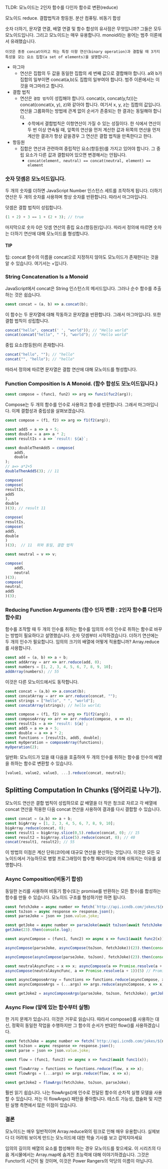 TLDR: 모노이드는 2인자 함수를 다인자 함수로 변환(reduce)

모노이드 reduce. 결합법칙과 항등원. 분산 컴퓨팅. 비동기 합성

숫자 더하기, 문자열 연결, 배열 연결 및 함수 합성의 유사점은 무엇입니까?
그들은 모두 모노이드입니다. 그리고 모노이드는 매우 유용합니다.
monoid라는 용어는 범주 이론에서 유래했습니다.

`이것은 종종 concat이라고 하는 특정 이항 연산(binary operation)과 결합될 때 3가지 특성을 갖는 요소 집합(a set of elements)을 설명합니다.`

- 마그마
	- 연산은 집합의 두 값을 동일한 집합의 세 번째 값으로 결합해야 합니다. a와 b가 집합의 일부이면 concat(a,b)도 집합의 일부여야 합니다. 범주 이론에서는 이것을 마그마라고 합니다.
- 결합 법칙
	- 연산은 `결합 법칙`이 성립해야 합니다. concat(x, concat(y,fz))는 concat(concat(x, y), z)와 같아야 합니다. 여기서 x, y, z는 집합의 값입니다. 연산을 그룹화하는 방법에 관계 없이 순서가 존중되는 한 결과는 동일해야 합니다.
		- 수학에서 결합법칙은 이항연산이 가질 수 있는 성질이다. 한 식에서 연산이 두 번 이상 연속될 때, 앞쪽의 연산을 먼저 계산한 값과 뒤쪽의 연산을 먼저 계산한 결과가 항상 같을경우 그 연산은 결합 법칙을 만족한다고 한다.
- 항등원
	- 집합은 연산과 관련하여 중립적인 요소(항등원)를 가지고 있어야 합니다. 그 중립 요소가 다른 값과 결합되어 있으면 변경해서는 안됩니다.
		- `concat(element, neutral) == concat(neutral, element) == element`

### 숫자 덧셈은 모노이드입니다.
두 개의 숫자를 더하면 JavaScript Number 인스턴스 세트를 조작하게 됩니다.
더하기 연산은 두 개의 숫자를 사용하며 항상 숫자를 반환합니다. 따라서 마그마입니다.

덧셈은 결합 법칙이 성립합니다.
```ts
(1 + 2) + 3 == 1 + (2 + 3); // true
```

마지막으로 숫자 0은 덧셈 연산의 중립 요소(항등원)입니다.
따라서 정의에 따르면 숫자는 더하기 연산에 대해 모노이드를 형성합니다.
#### TIP
팁: concat 함수의 이름을 concat으로 지정하지 않아도 모노이드가 존재한다는 것을 알 수 있습니다. 여기서는 +입니다.

### String Concatenation Is a Monoid
JavaScript에서 concat은 String 인스턴스의 메서드입니다. 그러나 순수 함수를 추출하는 것은 쉽습니다.

```ts
const concat = (a, b) => a.concat(b);
```

이 함수는 두 문자열에 대해 작동하고 문자열을 반환합니다. 그래서 마그마입니다.
또한 결합 법칙이 성립합니다.

```ts
concat("hello", concat(' ', "world")); // "Hello world"
concat(concat("hello", " "), "world"); // "Hello world"
```

중립 요소(항등원)이 존재합니다.

```ts
concat("hello", ""); // "hello"
concat("", "hello"); // "hello"
```
따라서 정의에 따르면 문자열은 결합 연산에 대해 모노이드를 형성합니다.

### Function Composition Is A Monoid. (함수 합성도 모노이드입니다.)

```ts
const compose = (func1, fun2) => arg => func1(fuc2(arg));
```

Compose는 두 개의 함수를 인수로 사용하고 함수를 반환합니다. 그래서 마그마입니다.
이제 결합성과 중립성을 살펴보겠습니다.

```ts
const compose = (f1, f2) => arg => f1(f2(arg));

const add5 = a => a + 5;
const double = a a=> a * 2;
const resultIs = a => `result: ${a}`;

const doubleThenAdd5 = compose(
	add5,
	double
);
// a=> a*2+5
doubleThenAdd5(3); // 11

compose(
compose(
resultIs,
add5
),
double
)(3); // result 11

conpose(
resultIs,
compose(
add5,
double
)
)(3);  // 11  위와 동일, 결합 법칙

const neutral = v => v;

compose(
	add5,
	neutral
)(3);
compose(
neutral,
add5
)(3);
```

### Reducing Function Arguments (함수 인자 변환 : 2인자 함수를 다인자 함수로)
함수를 조작할 때 두 개의 인수를 취하는 함수를 임의의 수의 인수로 취하는 함수로 바꾸는 방법이 필요하다고 설명했습니다. 숫자 덧셈부터 시작하겠습니다. 더하기 연산에는 두 개의 인수가 필요합니다. 임의의 크기의 배열에 어떻게 적용합니까? Array.reduce를 사용합니다.

```ts
const add = (a, b) => a + b;
const addArray = arr => arr.reduce(add, 0);
const numbers = [1, 2, 3, 4, 5, 6, 7, 8, 9, 10];
addArray(numbers); // 55
```

이것은 다른 모노이드에서도 동작합니다.

```ts
const concat = (a,b) => a.concat(b);
const concatArray = arr => arr.reduce(concat, "");
const strings = ["hello", " ", "world"];
const concatArray(strings); // hello world;

const compose = (f1, f2) => arg => f1(f2(arg));
const composeArray => arr => arr.reduce(compose, x => x);
const resultIs = a => `result: ${a}`;
const add5 = a => a + 5;
const double = a => a * 2;
const functions = [resultIs, add5, double];
const myOperation = composeArray(functions);
myOperation(2);
```

일반화: 모노이드가 있을 떄 다음을 호출하여 두 개의 인수를 취하는 함수를 인수의 배열을 취하는 함수로 변환할 수 있습니다.
```ts
[value1, value2, value3, ...].reduce(concat, neutral);
```

## Splitting Computation In Chunks (덩어리로 나누기).
모노이드 연산은 결합 법칙이 성립하므로 값 배열을 더 작은 청크로 자르고 각 배열에 concat 연산을 적용한 다음 concat 연산을 사용하여 결과를 다시 결합할 수 있습니다.

```ts
const concat = (a,b) => a + b;
const bigArray = [1, 2, 3, 4, 5, 6, 7, 8, 9, 10];
bigArray.reduce(concat, 0);
const result1 = bigArray.slice(0,5).reduce(concat, 0); // 15
const result2 = bigArray.slice(5).reduce(concat, 0); // 40
concat(result1, result2); // 55
```

이 방법의 이점은 계산 단위(코어)에 대규모 연산을 분산하는 것입니다.
이것은 모든 모노이드에서 가능하므로 병렬 프로그래밍이 함수형 패러다임에 의해 쉬워지는 이유를 설명합니다.

### Async Composition(비동기 합성)
동일한 논리를 사용하여 비동기 함수(또는 promise를 반환하는 모든 함수)를 합성하는 함수를 만들 수 있습니다. 모노이드 구조를 형성하기만 하면 됩니다.
```ts
const fetchJoke = async number => fetch(`http://api.icndb.com/jokes/${number}`);
const toJson = async response => response.json(); 
const parseJoke = json => json.value.joke;

const getJoke = async number => parseJoke(await toJson(await fetchJoke(number)))
getJoke(23).then(console.log);

const asyncCompose = (func1, func2) => async x => func1(await func2(x));

asyncCompose(parseJoke, asyncCompose(toJson, fetchJoke))(23).then(console.log); // "Time waits for no man. Unless that man is Chuck Norris."

asyncCompose(asyncCompose(parseJoke, toJson), fetchJoke)(23).then(console.log); // "Time waits for no man. Unless that man is Chuck Norris."

const neutralAsyncFunc = x => x; asyncCompose(a => Promise.resolve(a + 1), neutralAsyncFunc)(5) // Promise(6)
asyncCompose(neutralAsyncFunc, a => Promise.resolve(a + 1))(5) // Promise(6)

const asyncComposeArray = functions => functions.reduce(asyncCompose, x => x);
const asyncComposeArgs = (...args) => args.reduce(asyncCompose, x => x);

const getJoke2 = asyncComposeArgs(parseJoke, toJson, fetchJoke); getJoke2(23).then(console.log); // "Time waits for no man. Unless that man is Chuck Norris."
```

### Async Flow (앞에 있는 함수부터 실행)
한 가지 문제가 있습니다. 이것은 거꾸로 읽습니다.
따라서 compose()를 사용하는 대신, 정확히 동일한 작업을 수행하지만 그 함수의 순서가 반대인 flow()를 사용하겠습니다.

```ts
const fetchJoke = async number => fetch(`http://api.icndb.com/jokes/${number}`);
const toJson = async response => response.json();
const parse = json => json.value.joke;

const flow = (func1, func2) => async x => func2(await func1(x));

const flowArray = functions => functions.reduce(flow, x => x);
const flowArgs = (...args) => args.reduce(flow, x => x);

const getJoke2 = flowArgs(fetchJoke, toJson, parseJoke);

```

훨씬 읽기 쉽습니다. 나는 flowArgs()에 인수로 전달된 함수의 순차적 실행 모델을 사용할 수 있습니다.
저는 이 flowArgs() 패턴을 좋아합니다. 테스트 가능성, 캡슐화 및 지연된 실행 측면에서 많은 이점이 있습니다.

### 결론
모노이드는 매우 일반적이며 Array.reduce와의 링크로 인해 매우 유용합니다.
실제보다 더 어려워 보이게 만드는 모노이드에 대한 학술 기사를 보고 겁먹지마세요

임의의 길이의 배열의 요소를 합성해야 하는 경우 모노이드를 찾으세요.
이 시리즈의 다음 게시물에서는 Array.map에 숨겨진 초능력에 대해 이야기하겠습니다.
그것은 Functor의 시간이 될 것이며, 이것은 Power Rangers의 악당의 이름이 아닙니다.